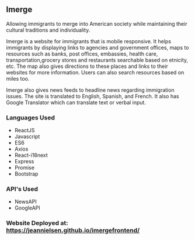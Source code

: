 

## Imerge

Allowing immigrants to merge into American society while maintaining their cultural traditions and individuality.

Imerge is a website for immigrants that is mobile responsive.  It helps immigrants by displaying links to agencies and government offices, maps to resources such as banks, post offices, embassies, health care, transportation,grocery stores and restaurants searchable based on etnicity, etc.  The map also gives directions to these places and links to their websites for more information. Users can also search resources based on miles too.

Imerge also gives news feeds to headline news regarding immigration issues.  The site is translated to English, Spanish, and French.  It also has Google Translator which can translate text or verbal input.


### Languages Used

* ReactJS
* Javascript
* ES6
* Axios
* React-i18next
* Express
* Promise
* Bootstrap

### API's Used
* NewsAPI
* GoogleAPI

### Website Deployed at:  https://jeannielsen.github.io/imergefrontend/

<!-- ![Screenshot_1](/images/Screenshot_1.png) -->
